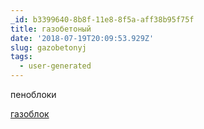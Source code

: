 ```yaml
---
_id: b3399640-8b8f-11e8-8f5a-aff38b95f75f
title: газобетоный
date: '2018-07-19T20:09:53.929Z'
slug: gazobetonyj
tags:
  - user-generated
---
```

пеноблоки 
 
<a href=http://gazobeton-pskov.portalsnab.ru>газоблок</a>
